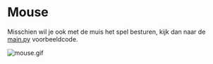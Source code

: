 # Mouse

Misschien wil je ook met de muis het spel besturen, kijk dan naar de
[main.py](main.py) voorbeeldcode.

![mouse.gif](mouse.gif)
